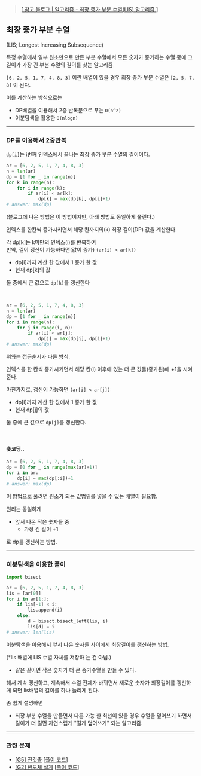 
> [[ 참고 블로그 | 알고리즘 - 최장 증가 부분 수열(LIS) 알고리즘 ]](https://chanhuiseok.github.io/posts/algo-49/)

## 최장 증가 부분 수열
(LIS; Longest Increasing Subsequence)

특정 수열에서 일부 원소만으로 만든 부분 수열에서
모든 숫자가 증가하는 수열
중에 그 길이가 가장 긴 부분 수열의 길이를 찾는 알고리즘

`[6, 2, 5, 1, 7, 4, 8, 3]` 이란 배열이 있을 경우
최장 증가 부분 수열은 `[2, 5, 7, 8]` 이 된다.

이를 계산하는 방식으로는   
- DP배열을 이용해서 2중 반복문으로 푸는 `O(n^2)`
- 이분탐색을 활용한 `O(nlogn)`

***

### DP를 이용해서 2중반복

`dp[i]`는 i번째 인덱스에서 끝나는 최장 증가 부분 수열의 길이이다.

```python
ar = [6, 2, 5, 1, 7, 4, 8, 3]
n = len(ar)
dp = [1 for _ in range(n)]
for k in range(n):
    for i in range(k):
        if ar[i] < ar[k]:
            dp[k] = max(dp[k], dp[i]+1)
# answer: max(dp)
```
(블로그에 나온 방법은 이 방법이지만,
아래 방법도 동일하게 풀린다.)

인덱스를 한칸씩 증가시키면서 해당 칸까지의(k) 최장 길이(DP) 값을 계산한다.

각 dp[k]는 k미만의 인덱스(i)를 반복하여   
만약, 길이 갱신이 가능하다면(값이 증가) `(ar[i] < ar[k])`

- dp[i]까지 계산 한 값에서 1 증가 한 값
- 현재 dp[k]의 값

둘 중에서 큰 값으로 `dp[k]`를 갱신한다

<br>

```python
ar = [6, 2, 5, 1, 7, 4, 8, 3]
n = len(ar)
dp = [1 for _ in range(n)]
for i in range(n):
    for j in range(i, n):
        if ar[i] < ar[j]:
            dp[j] = max(dp[j], dp[i]+1)
# answer: max(dp)
```
위와는 접근순서가 다른 방식.

인덱스를 한 칸씩 증가시키면서
해당 칸(i) 이후에 있는 더 큰 값들(증가된)에 +1을 시켜준다.

마찬가지로, 갱신이 가능하면 `(ar[i] < ar[j])`
- dp[i]까지 계산 한 값에서 1 증가 한 값
- 현재 dp[j]의 값

둘 중에 큰 값으로 `dp[j]`를 갱신한다.

<br>

#### 숏코딩..
```python
ar = [6, 2, 5, 1, 7, 4, 8, 3]
dp = [0 for _ in range(max(ar)+1)]
for i in ar:
    dp[i] = max(dp[:i])+1
# answer: max(dp)
```
이 방법으로 풀려면 원소가 되는 값범위를
넣을 수 있는 배열이 필요함.

원리는 동일하게
- 앞서 나온 작은 숫자들 중
    - 가장 긴 길이 +1

로 dp를 갱신하는 방법.

***

### 이분탐색을 이용한 풀이

```python
import bisect

ar = [6, 2, 5, 1, 7, 4, 8, 3]
lis = [ar[0]]
for i in ar[1:]:
    if lis[-1] < i:
        lis.append(i)
    else:
        d = bisect.bisect_left(lis, i)
        lis[d] = i
# answer: len(lis)
```
이분탐색을 이용해서
앞서 나온 숫자들 사이에서
최장길이를 갱신하는 방법.

(*lis 배열에 LIS 수열 자체를 저장하 는 건 아님.)

- 같은 길이면 작은 숫자가 더 큰 증가수열을 만들 수 있다.

해서 계속 갱신하고, 계속해서 수열 전체가 바뀌면서
새로운 숫자가 최장길이를 갱신하게 되면
lis배열의 길이를 하나 늘리게 된다.

좀 쉽게 설명하면
- 최장 부분 수열을 만들면서
  다른 가능 한 최선이 있을 경우
  수열을 덮어쓰기 하면서
  길이가 더 길면 자연스럽게 "길게 덮어쓰기"
  되는 알고리즘.


***

### 관련 문제

- [[G5] 전깃줄](https://www.acmicpc.net/problem/2565) [[풀이 코드](/PS/baekjoon_online_judge/gold/5/BOJ%202565.py)]
- [[G2] 반도체 설계](https://acmicpc.net/problem/2352) [[풀이 코드](PS/baekjoon_online_judge/gold/2/BOJ%202352.py)]